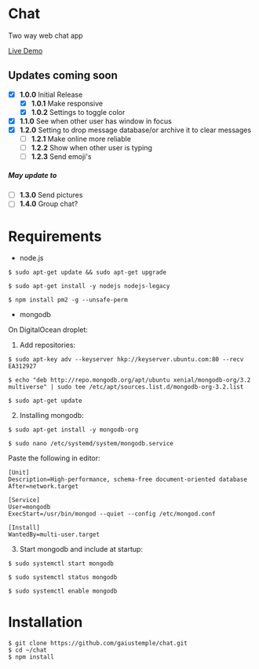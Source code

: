 # Chat
Two way web chat app

<a href="http://46.101.38.159:1000" target="_blank">Live Demo</a>
## Updates coming soon
* [x] **1.0.0** Initial Release
   * [x] **1.0.1** Make responsive
   * [x] **1.0.2** Settings to toggle color
* [x] **1.1.0** See when other user has window in focus
* [x] **1.2.0** Setting to drop message database/or archive it to clear messages
   * [ ] **1.2.1** Make online more reliable
   * [ ] **1.2.2** Show when other user is typing
   * [ ] **1.2.3** Send emoji's

##### May update to
* [ ] **1.3.0** Send pictures
* [ ] **1.4.0** Group chat?

# Requirements
* node.js

```
$ sudo apt-get update && sudo apt-get upgrade

$ sudo apt-get install -y nodejs nodejs-legacy

$ npm install pm2 -g --unsafe-perm
```
* mongodb

On DigitalOcean droplet:

1. Add repositories:
```
$ sudo apt-key adv --keyserver hkp://keyserver.ubuntu.com:80 --recv EA312927

$ echo "deb http://repo.mongodb.org/apt/ubuntu xenial/mongodb-org/3.2 multiverse" | sudo tee /etc/apt/sources.list.d/mongodb-org-3.2.list

$ sudo apt-get update
```

2. Installing mongodb:
```
$ sudo apt-get install -y mongodb-org

$ sudo nano /etc/systemd/system/mongodb.service
```
  Paste the following in editor:
```
[Unit]
Description=High-performance, schema-free document-oriented database
After=network.target

[Service]
User=mongodb
ExecStart=/usr/bin/mongod --quiet --config /etc/mongod.conf

[Install]
WantedBy=multi-user.target
```

3. Start mongodb and include at startup:
```
$ sudo systemctl start mongodb

$ sudo systemctl status mongodb

$ sudo systemctl enable mongodb
```

# Installation
```
$ git clone https://github.com/gaiustemple/chat.git
$ cd ~/chat
$ npm install
```
